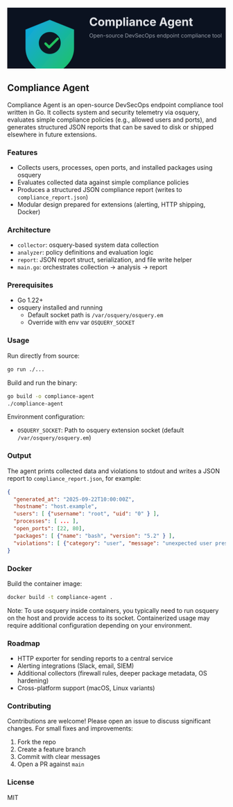 <p align="center">
  <img src="assets/logo.svg" alt="Compliance Agent" width="520" />
</p>

## Compliance Agent

Compliance Agent is an open-source DevSecOps endpoint compliance tool written in Go. It collects system and security telemetry via osquery, evaluates simple compliance policies (e.g., allowed users and ports), and generates structured JSON reports that can be saved to disk or shipped elsewhere in future extensions.

### Features
- Collects users, processes, open ports, and installed packages using osquery
- Evaluates collected data against simple compliance policies
- Produces a structured JSON compliance report (writes to `compliance_report.json`)
- Modular design prepared for extensions (alerting, HTTP shipping, Docker)

### Architecture
- `collector`: osquery-based system data collection
- `analyzer`: policy definitions and evaluation logic
- `report`: JSON report struct, serialization, and file write helper
- `main.go`: orchestrates collection → analysis → report

### Prerequisites
- Go 1.22+
- osquery installed and running
  - Default socket path is `/var/osquery/osquery.em`
  - Override with env var `OSQUERY_SOCKET`

### Usage
Run directly from source:
```bash
go run ./...
```

Build and run the binary:
```bash
go build -o compliance-agent
./compliance-agent
```

Environment configuration:
- `OSQUERY_SOCKET`: Path to osquery extension socket (default `/var/osquery/osquery.em`)

### Output
The agent prints collected data and violations to stdout and writes a JSON report to `compliance_report.json`, for example:
```json
{
  "generated_at": "2025-09-22T10:00:00Z",
  "hostname": "host.example",
  "users": [ {"username": "root", "uid": "0" } ],
  "processes": [ ... ],
  "open_ports": [22, 80],
  "packages": [ {"name": "bash", "version": "5.2" } ],
  "violations": [ {"category": "user", "message": "unexpected user present: test"} ]
}
```

### Docker
Build the container image:
```bash
docker build -t compliance-agent .
```

Note: To use osquery inside containers, you typically need to run osquery on the host and provide access to its socket. Containerized usage may require additional configuration depending on your environment.

### Roadmap
- HTTP exporter for sending reports to a central service
- Alerting integrations (Slack, email, SIEM)
- Additional collectors (firewall rules, deeper package metadata, OS hardening)
- Cross-platform support (macOS, Linux variants)

### Contributing
Contributions are welcome! Please open an issue to discuss significant changes. For small fixes and improvements:
1. Fork the repo
2. Create a feature branch
3. Commit with clear messages
4. Open a PR against `main`

### License
MIT


